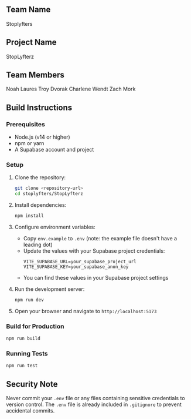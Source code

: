 
## Team Name
Stoplyfters

## Project Name 
StopLyfterz

## Team Members
Noah Laures
Troy Dvorak
Charlene Wendt
Zach Mork

## Build Instructions

### Prerequisites
- Node.js (v14 or higher)
- npm or yarn
- A Supabase account and project

### Setup

1. Clone the repository:
   ```bash
   git clone <repository-url>
   cd stoplyfters/StopLyfterz
   ```

2. Install dependencies:
   ```bash
   npm install
   ```

3. Configure environment variables:
   - Copy `env.example` to `.env` (note: the example file doesn't have a leading dot)
   - Update the values with your Supabase project credentials:
     ```
     VITE_SUPABASE_URL=your_supabase_project_url
     VITE_SUPABASE_KEY=your_supabase_anon_key
     ```
   - You can find these values in your Supabase project settings

4. Run the development server:
   ```bash
   npm run dev
   ```

5. Open your browser and navigate to `http://localhost:5173`

### Build for Production

```bash
npm run build
```

### Running Tests

```bash
npm run test
```

## Security Note
Never commit your `.env` file or any files containing sensitive credentials to version control. The `.env` file is already included in `.gitignore` to prevent accidental commits.
